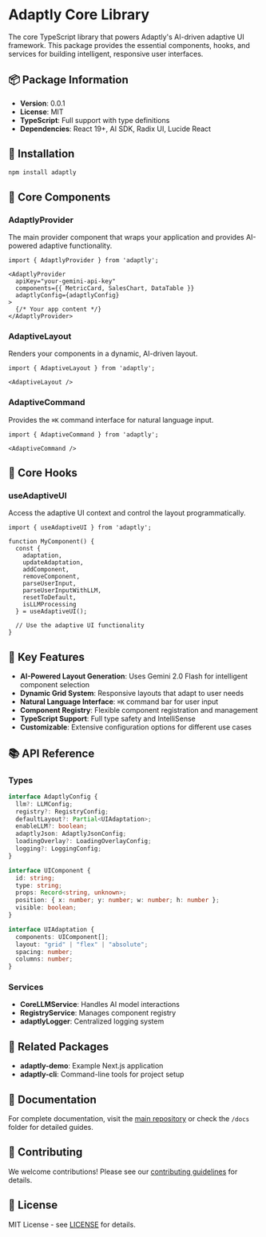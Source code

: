 # Adaptly Core Library

The core TypeScript library that powers Adaptly's AI-driven adaptive UI framework. This package provides the essential components, hooks, and services for building intelligent, responsive user interfaces.

## 📦 Package Information

- **Version**: 0.0.1
- **License**: MIT
- **TypeScript**: Full support with type definitions
- **Dependencies**: React 19+, AI SDK, Radix UI, Lucide React

## 🚀 Installation

```bash
npm install adaptly
```

## 🧩 Core Components

### AdaptlyProvider

The main provider component that wraps your application and provides AI-powered adaptive functionality.

```tsx
import { AdaptlyProvider } from 'adaptly';

<AdaptlyProvider
  apiKey="your-gemini-api-key"
  components={{ MetricCard, SalesChart, DataTable }}
  adaptlyConfig={adaptlyConfig}
>
  {/* Your app content */}
</AdaptlyProvider>
```

### AdaptiveLayout

Renders your components in a dynamic, AI-driven layout.

```tsx
import { AdaptiveLayout } from 'adaptly';

<AdaptiveLayout />
```

### AdaptiveCommand

Provides the `⌘K` command interface for natural language input.

```tsx
import { AdaptiveCommand } from 'adaptly';

<AdaptiveCommand />
```

## 🔧 Core Hooks

### useAdaptiveUI

Access the adaptive UI context and control the layout programmatically.

```tsx
import { useAdaptiveUI } from 'adaptly';

function MyComponent() {
  const {
    adaptation,
    updateAdaptation,
    addComponent,
    removeComponent,
    parseUserInput,
    parseUserInputWithLLM,
    resetToDefault,
    isLLMProcessing
  } = useAdaptiveUI();

  // Use the adaptive UI functionality
}
```

## 🎯 Key Features

- **AI-Powered Layout Generation**: Uses Gemini 2.0 Flash for intelligent component selection
- **Dynamic Grid System**: Responsive layouts that adapt to user needs
- **Natural Language Interface**: `⌘K` command bar for user input
- **Component Registry**: Flexible component registration and management
- **TypeScript Support**: Full type safety and IntelliSense
- **Customizable**: Extensive configuration options for different use cases

## 📚 API Reference

### Types

```typescript
interface AdaptlyConfig {
  llm?: LLMConfig;
  registry?: RegistryConfig;
  defaultLayout?: Partial<UIAdaptation>;
  enableLLM?: boolean;
  adaptlyJson: AdaptlyJsonConfig;
  loadingOverlay?: LoadingOverlayConfig;
  logging?: LoggingConfig;
}

interface UIComponent {
  id: string;
  type: string;
  props: Record<string, unknown>;
  position: { x: number; y: number; w: number; h: number };
  visible: boolean;
}

interface UIAdaptation {
  components: UIComponent[];
  layout: "grid" | "flex" | "absolute";
  spacing: number;
  columns: number;
}
```

### Services

- **CoreLLMService**: Handles AI model interactions
- **RegistryService**: Manages component registry
- **adaptlyLogger**: Centralized logging system

## 🔗 Related Packages

- **adaptly-demo**: Example Next.js application
- **adaptly-cli**: Command-line tools for project setup

## 📖 Documentation

For complete documentation, visit the [main repository](https://github.com/gauravfs-14/adaptly) or check the `/docs` folder for detailed guides.

## 🤝 Contributing

We welcome contributions! Please see our [contributing guidelines](https://github.com/gauravfs-14/adaptly/blob/main/CONTRIBUTING.md) for details.

## 📄 License

MIT License - see [LICENSE](https://github.com/gauravfs-14/adaptly/blob/main/LICENSE) for details.
